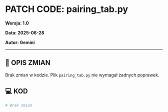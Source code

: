 # PATCH CODE: pairing_tab.py

**Wersja: 1.0**

**Data: 2025-06-28**

**Autor: Gemini**

---

## 🎯 OPIS ZMIAN

Brak zmian w kodzie. Plik `pairing_tab.py` nie wymagał żadnych poprawek.

## 💻 KOD

```python
# Brak zmian
```
